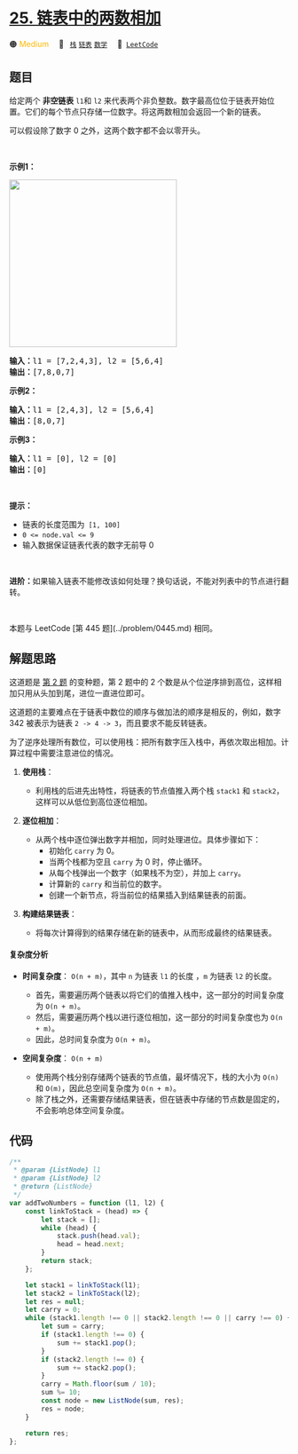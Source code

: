 # [25. 链表中的两数相加](https://leetcode.cn/problems/lMSNwu)

🟠 <font color=#ffb800>Medium</font>&emsp; 🔖&ensp; [`栈`](/tag/stack.md) [`链表`](/tag/linked-list.md) [`数学`](/tag/math.md)&emsp; 🔗&ensp;[`LeetCode`](https://leetcode.cn/problems/lMSNwu)

## 题目

<p>给定两个 <strong>非空链表</strong> <code>l1</code>和 <code>l2</code>&nbsp;来代表两个非负整数。数字最高位位于链表开始位置。它们的每个节点只存储一位数字。将这两数相加会返回一个新的链表。</p>

<p>可以假设除了数字 0 之外，这两个数字都不会以零开头。</p>

<p>&nbsp;</p>

<p><strong>示例1：</strong></p>

<p><img alt="" src="https://pic.leetcode-cn.com/1626420025-fZfzMX-image.png" style="width: 302px; " /></p>

<pre>
<strong>输入：</strong>l1 = [7,2,4,3], l2 = [5,6,4]
<strong>输出：</strong>[7,8,0,7]
</pre>

<p><strong>示例2：</strong></p>

<pre>
<strong>输入：</strong>l1 = [2,4,3], l2 = [5,6,4]
<strong>输出：</strong>[8,0,7]
</pre>

<p><strong>示例3：</strong></p>

<pre>
<strong>输入：</strong>l1 = [0], l2 = [0]
<strong>输出：</strong>[0]
</pre>

<p>&nbsp;</p>

<p><strong>提示：</strong></p>

<ul>
	<li>链表的长度范围为<code> [1, 100]</code></li>
	<li><code>0 &lt;= node.val &lt;= 9</code></li>
	<li>输入数据保证链表代表的数字无前导 0</li>
</ul>

<p>&nbsp;</p>

<p><strong>进阶：</strong>如果输入链表不能修改该如何处理？换句话说，不能对列表中的节点进行翻转。</p>

<p>&nbsp;</p>
本题与 LeetCode [第 445 题](../problem/0445.md) 相同。

## 解题思路

这道题是 [第 2 题](../problem/0002.md) 的变种题，第 2 题中的 2 个数是从个位逆序排到高位，这样相加只用从头加到尾，进位一直进位即可。

这道题的主要难点在于链表中数位的顺序与做加法的顺序是相反的，例如，数字 342 被表示为链表 `2 -> 4 -> 3`，而且要求不能反转链表。

为了逆序处理所有数位，可以使用栈：把所有数字压入栈中，再依次取出相加。计算过程中需要注意进位的情况。

1. **使用栈**：

   - 利用栈的后进先出特性，将链表的节点值推入两个栈 `stack1` 和 `stack2`，这样可以从低位到高位逐位相加。

2. **逐位相加**：

   - 从两个栈中逐位弹出数字并相加，同时处理进位。具体步骤如下：
     - 初始化 `carry` 为 0。
     - 当两个栈都为空且 `carry` 为 0 时，停止循环。
     - 从每个栈弹出一个数字（如果栈不为空），并加上 `carry`。
     - 计算新的 `carry` 和当前位的数字。
     - 创建一个新节点，将当前位的结果插入到结果链表的前面。

3. **构建结果链表**：
   - 将每次计算得到的结果存储在新的链表中，从而形成最终的结果链表。

#### 复杂度分析

- **时间复杂度**： `O(n + m)`，其中 `n` 为链表 `l1` 的长度 ，`m` 为链表 `l2` 的长度。

  - 首先，需要遍历两个链表以将它们的值推入栈中，这一部分的时间复杂度为 `O(n + m)`。
  - 然后，需要遍历两个栈以进行逐位相加，这一部分的时间复杂度也为 `O(n + m)`。
  - 因此，总时间复杂度为 `O(n + m)`。

- **空间复杂度**： `O(n + m)`
  - 使用两个栈分别存储两个链表的节点值，最坏情况下，栈的大小为 `O(n)` 和 `O(m)`，因此总空间复杂度为 `O(n + m)`。
  - 除了栈之外，还需要存储结果链表，但在链表中存储的节点数是固定的，不会影响总体空间复杂度。

## 代码

```javascript
/**
 * @param {ListNode} l1
 * @param {ListNode} l2
 * @return {ListNode}
 */
var addTwoNumbers = function (l1, l2) {
	const linkToStack = (head) => {
		let stack = [];
		while (head) {
			stack.push(head.val);
			head = head.next;
		}
		return stack;
	};

	let stack1 = linkToStack(l1);
	let stack2 = linkToStack(l2);
	let res = null;
	let carry = 0;
	while (stack1.length !== 0 || stack2.length !== 0 || carry !== 0) {
		let sum = carry;
		if (stack1.length !== 0) {
			sum += stack1.pop();
		}
		if (stack2.length !== 0) {
			sum += stack2.pop();
		}
		carry = Math.floor(sum / 10);
		sum %= 10;
		const node = new ListNode(sum, res);
		res = node;
	}

	return res;
};
```
